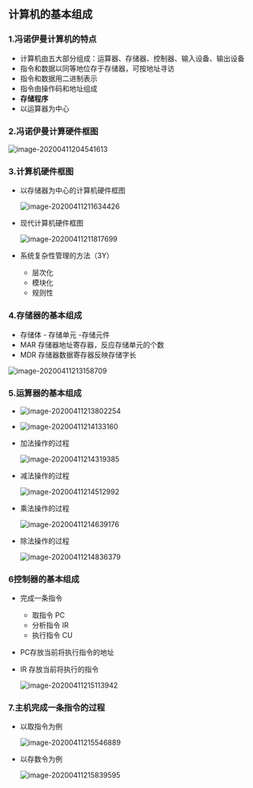 ## 计算机的基本组成

### 1.冯诺伊曼计算机的特点

- 计算机由五大部分组成：运算器、存储器、控制器、输入设备、输出设备
- 指令和数据以同等地位存于存储器，可按地址寻访
- 指令和数据用二进制表示
- 指令由操作码和地址组成
- **存储程序**
- 以运算器为中心

### 2.冯诺伊曼计算硬件框图

![image-20200411204541613](1%E8%AE%A1%E7%AE%97%E6%9C%BA%E7%AE%80%E4%BB%8B/image-20200411204541613.png)

### 3.计算机硬件框图

- 以存储器为中心的计算机硬件框图

  ![image-20200411211634426](1%E8%AE%A1%E7%AE%97%E6%9C%BA%E7%AE%80%E4%BB%8B/image-20200411211634426.png)

- 现代计算机硬件框图

  ![image-20200411211817699](1%E8%AE%A1%E7%AE%97%E6%9C%BA%E7%AE%80%E4%BB%8B/image-20200411211817699.png)

- 系统复杂性管理的方法（3Y）
  - 层次化
  - 模块化
  - 规则性

### 4.存储器的基本组成

- 存储体 - 存储单元 -存储元件
- MAR 存储器地址寄存器，反应存储单元的个数
- MDR 存储器数据寄存器反映存储字长

![image-20200411213158709](1%E8%AE%A1%E7%AE%97%E6%9C%BA%E7%AE%80%E4%BB%8B/image-20200411213158709.png)

### 5.运算器的基本组成

- ![image-20200411213802254](1%E8%AE%A1%E7%AE%97%E6%9C%BA%E7%AE%80%E4%BB%8B/image-20200411213802254.png)

- ![image-20200411214133160](1%E8%AE%A1%E7%AE%97%E6%9C%BA%E7%AE%80%E4%BB%8B/image-20200411214133160.png)

- 加法操作的过程

  ![image-20200411214319385](1%E8%AE%A1%E7%AE%97%E6%9C%BA%E7%AE%80%E4%BB%8B/image-20200411214319385.png)

- 减法操作的过程

  ![image-20200411214512992](1%E8%AE%A1%E7%AE%97%E6%9C%BA%E7%AE%80%E4%BB%8B/image-20200411214512992.png)

- 乘法操作的过程

  ![image-20200411214639176](1%E8%AE%A1%E7%AE%97%E6%9C%BA%E7%AE%80%E4%BB%8B/image-20200411214639176.png)

- 除法操作的过程

  ![image-20200411214836379](1%E8%AE%A1%E7%AE%97%E6%9C%BA%E7%AE%80%E4%BB%8B/image-20200411214836379.png)

### 6控制器的基本组成

- 完成一条指令

  - 取指令 PC
  - 分析指令 IR
  - 执行指令 CU

- PC存放当前将执行指令的地址

- IR 存放当前将执行的指令

  ![image-20200411215113942](1%E8%AE%A1%E7%AE%97%E6%9C%BA%E7%AE%80%E4%BB%8B/image-20200411215113942.png)

  

### 7.主机完成一条指令的过程

- 以取指令为例

  ![image-20200411215546889](1%E8%AE%A1%E7%AE%97%E6%9C%BA%E7%AE%80%E4%BB%8B/image-20200411215546889.png)

- 以存数令为例

  ![image-20200411215839595](1%E8%AE%A1%E7%AE%97%E6%9C%BA%E7%AE%80%E4%BB%8B/image-20200411215839595.png)
